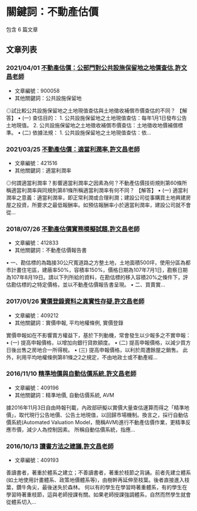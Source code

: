 # 關鍵詞：不動產估價

包含 6 篇文章

## 文章列表

### 2021/04/01 [不動產估價：公部門對公共設施保留地之地價查估,許文昌老師](../../articles/900058_%E4%B8%8D%E5%8B%95%E7%94%A2%E4%BC%B0%E5%83%B9%EF%BC%9A%E5%85%AC%E9%83%A8%E9%96%80%E5%B0%8D%E5%85%AC%E5%85%B1%E8%A8%AD%E6%96%BD%E4%BF%9D%E7%95%99%E5%9C%B0%E4%B9%8B%E5%9C%B0%E5%83%B9%E6%9F%A5%E4%BC%B0%2C%E8%A8%B1%E6%96%87%E6%98%8C%E8%80%81%E5%B8%AB.md)
- 文章編號：900058
- 其他關鍵詞：公共設施保留地

◎試比較公共設施保留地之土地現值查估與土地徵收補償市價查估的不同？ 【解答】 • (一) 查估目的： 1. 公共設施保留地之土地現值查估：每年1月1日發布公告土地現值。 2. 公共設施保留地之土地徵收補償市價查估：土地徵收地價補償標準。 • (二) 依據法規： 1. 公共設施保留地之土地現值查估：依...

### 2021/03/25 [不動產估價：適當利潤率,許文昌老師](../../articles/421516_%E4%B8%8D%E5%8B%95%E7%94%A2%E4%BC%B0%E5%83%B9%EF%BC%9A%E9%81%A9%E7%95%B6%E5%88%A9%E6%BD%A4%E7%8E%87%2C%E8%A8%B1%E6%96%87%E6%98%8C%E8%80%81%E5%B8%AB.md)
- 文章編號：421516
- 其他關鍵詞：適當利潤率

◎何謂適當利潤率？影響適當利潤率之因素為何？不動產估價技術規則第60條所稱適當利潤率與同規則第81條所稱適當利潤率有何不同？ 【解答】 • (一) 適當利潤率之意義：適當利潤率，即正常利潤或合理利潤；建設公司從事購買土地興建房屋之投資，所要求之最低報酬率。如預估報酬率小於適當利潤率，建設公司就不會從...

### 2018/07/26 [不動產估價實務模擬試題,許文昌老師](../../articles/412833_%E4%B8%8D%E5%8B%95%E7%94%A2%E4%BC%B0%E5%83%B9%E5%AF%A6%E5%8B%99%E6%A8%A1%E6%93%AC%E8%A9%A6%E9%A1%8C%2C%E8%A8%B1%E6%96%87%E6%98%8C%E8%80%81%E5%B8%AB.md)
- 文章編號：412833
- 其他關鍵詞：不動產估價報告書

• 一、勘估標的為臨接30公尺寬道路之方整土地，土地面積500坪，使用分區為都市計畫住宅區，建蔽率50%，容積率150%，價格日期為107年7月1日，勘察日期為107年8月19日。請以下列所給的資料，在勘估標的移入容積20%之條件下，評估勘估標的之特定價格，並以不動產估價報告書呈現。 • 二、買賣實...

### 2017/01/26 [實價登錄資料之真實性存疑,許文昌老師](../../articles/409212_%E5%AF%A6%E5%83%B9%E7%99%BB%E9%8C%84%E8%B3%87%E6%96%99%E4%B9%8B%E7%9C%9F%E5%AF%A6%E6%80%A7%E5%AD%98%E7%96%91%2C%E8%A8%B1%E6%96%87%E6%98%8C%E8%80%81%E5%B8%AB.md)
- 文章編號：409212
- 其他關鍵詞：實價申報, 平均地權條例, 實價登錄

實價申報如在不影響賣方權益下，基於下列動機，常會發生以少報多之不實申報： • (一) 提高申報價格，以增加向銀行貸款額度。 • (二) 提高申報價格，以減少買方日後出售之房地合一所得稅。 • (三) 提高申報價格，以利於周遭餘屋之銷售。 此外，利用平均地權條例第81條之2之規定，不由地政士或不動產經...

### 2016/11/10 [精準地價與自動估價系統,許文昌老師](../../articles/409196_%E7%B2%BE%E6%BA%96%E5%9C%B0%E5%83%B9%E8%88%87%E8%87%AA%E5%8B%95%E4%BC%B0%E5%83%B9%E7%B3%BB%E7%B5%B1%2C%E8%A8%B1%E6%96%87%E6%98%8C%E8%80%81%E5%B8%AB.md)
- 文章編號：409196
- 其他關鍵詞：精準地價, 自動估價系統, AVM

據2016年11月3日自由時報刊載，內政部研擬以實價大量查估運算而得之「精準地價」，取代現行公告地價、公告土地現值，以回歸市場機制。換言之，採行自動估價系統(Automated Valuation Model，簡稱AVM)進行不動產估價作業，更精準反應市價，減少人為控制因素。 所稱自動估價系統，指應...

### 2016/10/13 [讀書方法之建議,許文昌老師](../../articles/409193_%E8%AE%80%E6%9B%B8%E6%96%B9%E6%B3%95%E4%B9%8B%E5%BB%BA%E8%AD%B0%2C%E8%A8%B1%E6%96%87%E6%98%8C%E8%80%81%E5%B8%AB.md)
- 文章編號：409193

善讀書者，著重於體系之建立；不善讀書者，著重於枝節之背誦。前者先建立體系(如土地使用計畫體系、政策地價體系等)，由樹幹再延伸至枝葉。後者直接進入枝葉，鑽牛角尖，最後迷失於森林。 何以有的學生在學習時著重體系，有的學生在學習時著重枝節，這與老師授課有關。如果老師授課強調體系，自然而然學生就會從體系切入...
